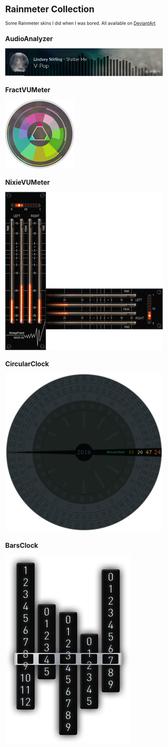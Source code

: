 # Rainmeter Collection

Some Rainmeter skins I did when I was bored. All available on [DeviantArt](http://mistic100.deviantart.com/gallery/61022491/Rainmeter)

## AudioAnalyzer

[![AudioAnalyzer](AudioAnalyzer/Preview.png)](AudioAnalyzer)

## FractVUMeter

[![FractVUMeter](FractVUMeter/Preview.png)](FractVUMeter)

## NixieVUMeter

[![NixieVUMeter](NixieVUMeter/Preview.png)](NixieVUMeter)

## CircularClock

[![CircularClock](CircularClock/Preview.png)](CircularClock)

## BarsClock

[![BarsClock](BarsClock/Preview.png)](BarsClock)